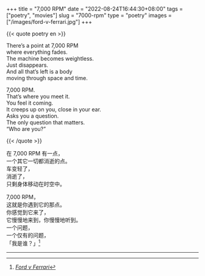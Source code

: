 +++
title = "7,000 RPM"
date = "2022-08-24T16:44:30+08:00"
tags = ["poetry", "movies"]
slug = "7000-rpm"
type = "poetry"
images = ["/images/ford-v-ferrari.jpg"]
+++

{{< quote poetry en >}}

There’s a point at 7,000 RPM  
where everything fades.  
The machine becomes weightless.  
Just disappears.  
And all that’s left is a body  
moving through space and time.

7,000 RPM.  
That’s where you meet it.  
You feel it coming.  
It creeps up on you, close in your ear.  
Asks you a question.  
The only question that matters.  
“Who are you?”

{{< /quote >}}

在 7,000 RPM 有一点，  
一个其它一切都消逝的点。  
车变轻了，  
消逝了，  
只剩身体移动在时空中。

7,000 RPM，  
这就是你遇到它的那点。  
你感觉到它来了，  
它慢慢地来到，你慢慢地听到。  
一个问题，  
一个仅有的问题，  
「我是谁？」[^1]

---

[^1]: [*Ford v Ferrari*](https://en.wikipedia.org/wiki/Ford_v_Ferrari)
